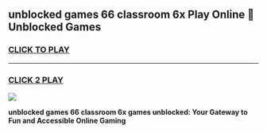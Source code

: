 
## unblocked games 66 classroom 6x Play Online 👋 Unblocked Games
<h3>
<a href="https://premium.freeplayer.one?title=unblocked_games_66_classroom_6x&ref=19F">CLICK TO PLAY</a></h3>
<hr>

<h3>
<a href="https://premium.freeplayer.one?title=unblocked_games_66_classroom_6x&ref=19F">CLICK 2 PLAY</a>
  
</h3>

<a href="https://premium.freeplayer.one?title=unblocked_games_66_classroom_6x&ref=19F"><img src="https://clearcache.store/games.png"></a>


**unblocked games 66 classroom 6x games unblocked: Your Gateway to Fun and Accessible Online Gaming**
